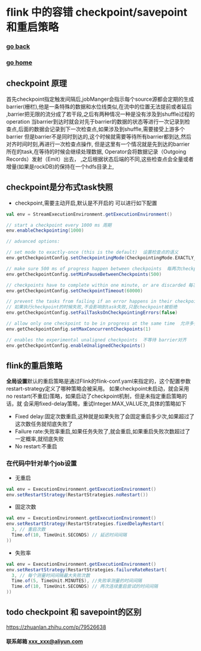 #  flink 中的容错 checkpoint/savepoint 和重启策略
### [go back](/x2q/flink/flink)      
### [go home](/x2q)       

## checkpoint 原理
   首先checkpoint指定触发间隔后,jobManger会指示每个source源都会定期的生成barrier(栅栏),他是一条特殊的数据和水位线类似,在流中的位置无法提前或者延后
   ,barrier把无限的流分成了若干段,之后有两种情况一种是没有涉及到shuffle过程的operation
   当barrier到达时就会对先于barrier的数据的状态等进行一次记录到检查点,后面的数据会记录到下一次检查点,如果涉及到shuffle,需要接受上游多个barrier
   但是barrier不是同时到达的,这个时候就需要等待所有barrier都到达,然后对齐时间时刻,再进行一次检查点操作,
但是这里有一个情况就是先到达的barrier所在的task,在等待的时候会继续处理数据, Operator会将数据记录（Outgoing Records）发射（Emit）出去，
,之后根据状态后端的不同,这些检查点会全量或者增量(如果是rockDB)的保持在一个hdfs目录上,

## checkpoint是分布式task快照
+ checkpoint,需要主动开启,默认是不开启的
可以进行如下配置
                                               
                                               
```scala
val env = StreamExecutionEnvironment.getExecutionEnvironment()

// start a checkpoint every 1000 ms 周期
env.enableCheckpointing(1000)

// advanced options:

// set mode to exactly-once (this is the default)  设置检查点的语义
env.getCheckpointConfig.setCheckpointingMode(CheckpointingMode.EXACTLY_ONCE)

// make sure 500 ms of progress happen between checkpoints  每两次checkpoint的时间间隔
env.getCheckpointConfig.setMinPauseBetweenCheckpoints(500)

// checkpoints have to complete within one minute, or are discarded 每次执行checkpoint的超时时间
env.getCheckpointConfig.setCheckpointTimeout(60000)

// prevent the tasks from failing if an error happens in their checkpointing, the checkpoint will just be declined.
// 如果执行checkpoint的时候失败,不会影响到task失败,只是checkpoint被拒绝
env.getCheckpointConfig.setFailTasksOnCheckpointingErrors(false)

// allow only one checkpoint to be in progress at the same time  允许多少个checkpoint并行执行
env.getCheckpointConfig.setMaxConcurrentCheckpoints(1)

// enables the experimental unaligned checkpoints  不等待 barrier对齐
env.getCheckpointConfig.enableUnalignedCheckpoints()
```                                               

## flink的重启策略
   **全局设置**默认的重启策略是通过Flink的flink-conf.yaml来指定的，这个配置参数restart-strategy定义了哪种策略会被采用。
如果checkpoint未启动，就会采用no restart(不重启)策略，如果启动了checkpoint机制，但是未指定重启策略的话，就
会采用fixed-delay策略，重试Integer.MAX_VALUE次,具体的策略如下
+ Fixed delay:固定次数重启,这种就是如果失败了会固定重启多少次,如果超过了这次数任务就彻底失败了
+ Failure rate:失败率重启,如果任务失败了,就会重启,如果重启失败次数超过了一定概率,就彻底失败
+ No restart:不重启
### 在代码中针对单个job设置
+ 无重启
```scala
val env = ExecutionEnvironment.getExecutionEnvironment()
env.setRestartStrategy(RestartStrategies.noRestart())
```
+ 固定次数
```scala
val env = ExecutionEnvironment.getExecutionEnvironment()
env.setRestartStrategy(RestartStrategies.fixedDelayRestart(
  3, // 重启次数
  Time.of(10, TimeUnit.SECONDS) // 延迟时间间隔
))
```
+ 失败率
```scala
val env = ExecutionEnvironment.getExecutionEnvironment()
env.setRestartStrategy(RestartStrategies.failureRateRestart(
  3, // 每个测量时间间隔最大失败次数
  Time.of(5, TimeUnit.MINUTES), //失败率测量的时间间隔
  Time.of(10, TimeUnit.SECONDS) // 两次连续重启尝试的时间间隔
))
```


## todo  checkpoint 和 savepoint的区别
https://zhuanlan.zhihu.com/p/79526638
#### 联系邮箱 xxx_xxx@aliyun.com